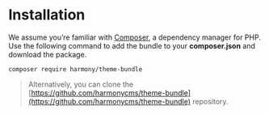 # Installation

We assume you’re familiar with [Composer](https://getcomposer.org), a dependency manager for PHP. Use the following command to add the bundle to your **composer.json** and download the package.

```text
composer require harmony/theme-bundle
```

> Alternatively, you can clone the [https://github.com/harmonycms/theme-bundle](https://github.com/harmonycms/theme-bundle) repository.

